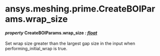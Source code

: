 <a id="ansys-meshing-prime-createboiparams-wrap-size"></a>

# ansys.meshing.prime.CreateBOIParams.wrap_size

<a id="ansys.meshing.prime.CreateBOIParams.wrap_size"></a>

#### *property* CreateBOIParams.wrap_size *: [float](https://docs.python.org/3.11/library/functions.html#float)*

Set wrap size greater than the largest gap size in the input when performing_initial_wrap is true.

<!-- !! processed by numpydoc !! -->
